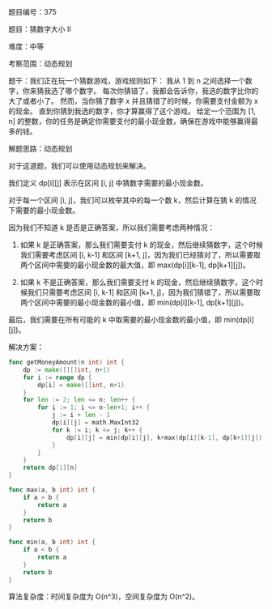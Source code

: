 题目编号：375

题目：猜数字大小 II

难度：中等

考察范围：动态规划

题干：我们正在玩一个猜数游戏，游戏规则如下：
我从 1 到 n 之间选择一个数字，你来猜我选了哪个数字。
每次你猜错了，我都会告诉你，我选的数字比你的大了或者小了。
然而，当你猜了数字 x 并且猜错了的时候，你需要支付金额为 x 的现金。
直到你猜到我选的数字，你才算赢得了这个游戏。
给定一个范围为 [1, n] 的整数，你的任务是确定你需要支付的最小现金数，确保在游戏中能够赢得最多的钱。

解题思路：动态规划

对于这道题，我们可以使用动态规划来解决。

我们定义 dp[i][j] 表示在区间 [i, j] 中猜数字需要的最小现金数。

对于每一个区间 [i, j]，我们可以枚举其中的每一个数 k，然后计算在猜 k 的情况下需要的最小现金数。

因为我们不知道 k 是否是正确答案，所以我们需要考虑两种情况：

1. 如果 k 是正确答案，那么我们需要支付 k 的现金，然后继续猜数字，这个时候我们需要考虑区间 [i, k-1] 和区间 [k+1, j]，因为我们已经猜对了，所以需要取两个区间中需要的最小现金数的最大值，即 max(dp[i][k-1], dp[k+1][j])。

2. 如果 k 不是正确答案，那么我们需要支付 k 的现金，然后继续猜数字，这个时候我们只需要考虑区间 [i, k-1] 和区间 [k+1, j]，因为我们猜错了，所以需要取两个区间中需要的最小现金数的最小值，即 min(dp[i][k-1], dp[k+1][j])。

最后，我们需要在所有可能的 k 中取需要的最小现金数的最小值，即 min(dp[i][j])。

解决方案：

```go
func getMoneyAmount(n int) int {
    dp := make([][]int, n+1)
    for i := range dp {
        dp[i] = make([]int, n+1)
    }
    for len := 2; len <= n; len++ {
        for i := 1; i <= n-len+1; i++ {
            j := i + len - 1
            dp[i][j] = math.MaxInt32
            for k := i; k <= j; k++ {
                dp[i][j] = min(dp[i][j], k+max(dp[i][k-1], dp[k+1][j]))
            }
        }
    }
    return dp[1][n]
}

func max(a, b int) int {
    if a > b {
        return a
    }
    return b
}

func min(a, b int) int {
    if a < b {
        return a
    }
    return b
}
```

算法复杂度：时间复杂度为 O(n^3)，空间复杂度为 O(n^2)。